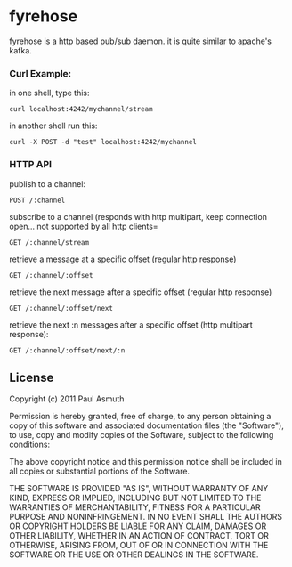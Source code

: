 fyrehose
========

fyrehose is a http based pub/sub daemon. it is quite similar to apache's kafka.


### Curl Example:

in one shell, type this:

    curl localhost:4242/mychannel/stream

in another shell run this:

    curl -X POST -d "test" localhost:4242/mychannel


### HTTP API

publish to a channel:

    POST /:channel

subscribe to a channel (responds with http multipart, keep connection open... not supported by all http clients=

    GET /:channel/stream

retrieve a message at a specific offset (regular http response)

    GET /:channel/:offset

retrieve the next message after a specific offset (regular http response)

    GET /:channel/:offset/next

retrieve the next :n messages after a specific offset (http multipart response):

    GET /:channel/:offset/next/:n


License
-------

Copyright (c) 2011 Paul Asmuth

Permission is hereby granted, free of charge, to any person obtaining
a copy of this software and associated documentation files (the
"Software"), to use, copy and modify copies of the Software, subject 
to the following conditions:

The above copyright notice and this permission notice shall be
included in all copies or substantial portions of the Software.

THE SOFTWARE IS PROVIDED "AS IS", WITHOUT WARRANTY OF ANY KIND,
EXPRESS OR IMPLIED, INCLUDING BUT NOT LIMITED TO THE WARRANTIES OF
MERCHANTABILITY, FITNESS FOR A PARTICULAR PURPOSE AND
NONINFRINGEMENT. IN NO EVENT SHALL THE AUTHORS OR COPYRIGHT HOLDERS BE
LIABLE FOR ANY CLAIM, DAMAGES OR OTHER LIABILITY, WHETHER IN AN ACTION
OF CONTRACT, TORT OR OTHERWISE, ARISING FROM, OUT OF OR IN CONNECTION
WITH THE SOFTWARE OR THE USE OR OTHER DEALINGS IN THE SOFTWARE.
